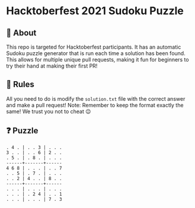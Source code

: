 # Hacktoberfest 2021 Sudoku Puzzle

## 🤔 About

This repo is targeted for Hacktoberfest participants. It has an automatic Sudoku puzzle generator that is run each time a solution has been found. This allows for multiple unique pull requests, making it fun for beginners to try their hand at making their first PR!

## 📝 Rules

All you need to do is modify the `solution.txt` file with the correct answer and make a pull request!
Note: Remember to keep the format exactly the same!
We trust you not to cheat 😉

## ❓ Puzzle
```
. 4 . | . . 3 | . . . 
3 . . | . . 6 | 2 . . 
. 5 . | . 8 . | . . . 
------+-------+------
4 6 8 | . . . | . . 7 
. . 5 | . 7 . | . . . 
. . 2 | 4 . . | 8 . . 
------+-------+------
. . . | . . . | . . . 
. . . | . 2 4 | . . 1 
. . . | . . . | 7 . 3 
```
